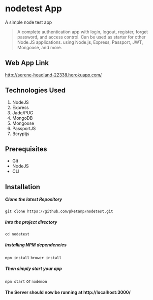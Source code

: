 # nodetest App
A simple node test app
> A complete authentication app with login, logout, register, forget password, and access control. Can be used as starter for other Node.JS applications. using Node.js, Express, Passport, JWT, Mongoose, and more. 

## Web App Link
http://serene-headland-22338.herokuapp.com/

## Technologies Used
1.  NodeJS
2.  Express
3.  Jade/PUG
4.  MongoDB
5.  Mongoose
6.  PassportJS
7.  Bcryptjs


## Prerequisites
- Git
- NodeJS
- CLI

## Installation

##### Clone the latest Repository

`git clone https://github.com/pketanp/nodetest.git`

##### Into the project directory

`cd nodetest`

##### Installing NPM dependencies

`npm install`
`brower install`

##### Then simply start your app

`npm start`
or
`nodemon`


#### The Server should now be running at http://localhost:3000/
